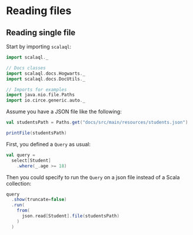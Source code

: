 # Reading files

## Reading single file

Start by importing `scalaql`:

```scala mdoc
import scalaql._

// Docs classes
import scalaql.docs.Hogwarts._
import scalaql.docs.DocUtils._

// Imports for examples
import java.nio.file.Paths
import io.circe.generic.auto._
```

Assume you have a JSON file like the following:

```scala mdoc
val studentsPath = Paths.get("docs/src/main/resources/students.json")

printFile(studentsPath)
```

First, you defined a `Query` as usual:

```scala mdoc
val query =
  select[Student]
    .where(_.age >= 18)
```

Then you could specify to run the `Query` on a json file instead of a Scala collection:

```scala mdoc
query
  .show(truncate=false)
  .run(
    from(
      json.read[Student].file(studentsPath)
    )
  )
```